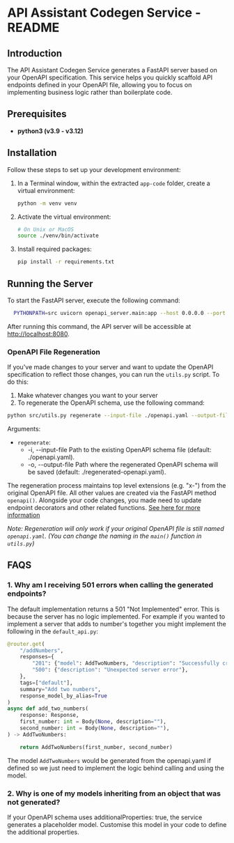 # API Assistant Codegen Service - README

## Introduction

The API Assistant Codegen Service generates a FastAPI server based on your OpenAPI specification. This service helps you quickly scaffold API endpoints defined in your OpenAPI file, allowing you to focus on implementing business logic rather than boilerplate code.

## Prerequisites

- **python3 (v3.9 - v3.12)**

## Installation

Follow these steps to set up your development environment:

1. In a Terminal window, within the extracted `app-code` folder, create a virtual environment:
   ```bash
   python -m venv venv
   ```

2. Activate the virtual environment:
   ```bash
   # On Unix or MacOS
   source ./venv/bin/activate
   ```

3. Install required packages:
   ```bash
   pip install -r requirements.txt
   ```

## Running the Server

To start the FastAPI server, execute the following command:

```bash
  PYTHONPATH=src uvicorn openapi_server.main:app --host 0.0.0.0 --port 8080
```

After running this command, the API server will be accessible at [http://localhost:8080](http://localhost:8080).

### OpenAPI File Regeneration

If you've made changes to your server and want to update the OpenAPI specification to reflect those changes, you can run the `utils.py` script. To do this:

1. Make whatever changes you want to your server
2. To regenerate the OpenAPI schema, use the following command:

```bash
python src/utils.py regenerate --input-file ./openapi.yaml --output-file ./regenerated-openapi.yaml
```

Arguments:

- `regenerate`:
  - -i, --input-file
    Path to the existing OpenAPI schema file (default: ./openapi.yaml).
  - -o, --output-file
    Path where the regenerated OpenAPI schema will be saved (default: ./regenerated-openapi.yaml).

The regeneration process maintains top level extensions (e.g. "x-") from the original OpenAPI file. All other values are created via the FastAPI method `openapi()`. Alongside your code changes, you made need to update endpoint decorators and other related functions. [See here for more information](https://fastapi.tiangolo.com/reference/openapi/)

*Note: Regeneration will only work if your original OpenAPI file is still named `openapi.yaml`. (You can change the naming in the `main()` function in `utils.py`)*

## FAQS

### 1. Why am I receiving 501 errors when calling the generated endpoints?

The default implementation returns a 501 "Not Implemented" error. This is because the server has no logic implemented. For example if you wanted to implement a server
that adds to number's together you might implement the following in the `default_api.py`:

```python
@router.get(
    "/addNumbers",
    responses={
        "201": {"model": AddTwoNumbers, "description": "Successfully created added two numbers"},
        "500": {"description": "Unexpected server error"},
    },
    tags=["default"],
    summary="Add two numbers",
    response_model_by_alias=True
)
async def add_two_numbers(
    response: Response,
    first_number: int = Body(None, description=""),
    second_number: int = Body(None, description=""),
) -> AddTwoNumbers:

    return AddTwoNumbers(first_number, second_number)
```
The model `AddTwoNumbers` would be generated from the openapi.yaml if defined so we just need to implement the logic behind calling and using the model.

### 2. Why is one of my models inheriting from an object that was not generated?

If your OpenAPI schema uses additionalProperties: true, the service generates a placeholder model. Customise this model in your code to define the additional properties.
